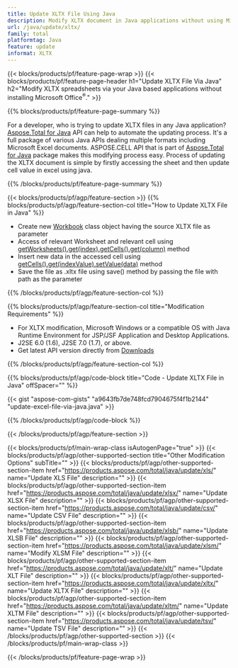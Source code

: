 ```yaml
---
title: Update XLTX File Using Java
description: Modify XLTX document in Java applications without using Microsoft Excel. Optimize code for fastest way to write and edit excel file in java.
url: /java/update/xltx/
family: total
platformtag: Java
feature: update
informat: XLTX
---
```

{{< blocks/products/pf/feature-page-wrap >}}
{{< blocks/products/pf/feature-page-header h1="Update XLTX File Via Java" h2="Modify XLTX spreadsheets via your Java based applications without installing Microsoft Office<sup>&reg;</sup>." >}}

{{% blocks/products/pf/feature-page-summary %}}

For a developer, who is trying to update XLTX files in any Java application? [Aspose.Total for Java](https://products.aspose.com/total/java/) API can help to automate the updating process. It's a full package of various Java APIs dealing multiple formats including Microsoft Excel documents. ASPOSE.CELL API that is part of [Aspose.Total for Java](https://products.aspose.com/total/java/) package makes this modifying process easy. Process of updating the XLTX document is simple by firstly accessing the sheet and then update cell value in excel using java.

{{% /blocks/products/pf/feature-page-summary %}}

{{< blocks/products/pf/agp/feature-section >}}
{{% blocks/products/pf/agp/feature-section-col title="How to Update XLTX File in Java" %}}

- Create new [Workbook](https://reference.aspose.com/cells/java/com.aspose.cells/Workbook) class object having the source XLTX file as parameter
- Access of relevant Worksheet and relevant cell using [getWorksheets().get(index).getCells().get(column)](https://reference.aspose.com/cells/java/com.aspose.cells/cells#Item%20(int)) method
- Insert new data in the accessed cell using [getCells().get(indexValue).setValue(data)](https://reference.aspose.com/cells/java/com.aspose.cells/cell#Value) method
- Save the file as .xltx file using save() method by passing the file with path as the parameter

{{% /blocks/products/pf/agp/feature-section-col %}}

{{% blocks/products/pf/agp/feature-section-col title="Modification Requirements" %}}

- For XLTX modification, Microsoft Windows or a compatible OS with Java Runtime Environment for JSP/JSF Application and Desktop Applications.
- J2SE 6.0 (1.6), J2SE 7.0 (1.7), or above.
- Get latest API version directly from [Downloads](https://docs.aspose.com/cells/java/installation/)

{{% /blocks/products/pf/agp/feature-section-col %}}

{{% blocks/products/pf/agp/code-block title="Code - Update XLTX File in Java" offSpacer="" %}}

{{< gist "aspose-com-gists" "a9643fb7de748fcd7904675f4f1b2144" "update-excel-file-via-java.java" >}}

{{% /blocks/products/pf/agp/code-block %}}

{{< /blocks/products/pf/agp/feature-section >}}

{{< blocks/products/pf/main-wrap-class isAutogenPage="true" >}}
{{< blocks/products/pf/agp/other-supported-section title="Other Modification Options" subTitle="" >}}
{{< blocks/products/pf/agp/other-supported-section-item href="https://products.aspose.com/total/java/update/xls/" name="Update XLS File" description="" >}}
{{< blocks/products/pf/agp/other-supported-section-item href="https://products.aspose.com/total/java/update/xlsx/" name="Update XLSX File" description="" >}}
{{< blocks/products/pf/agp/other-supported-section-item href="https://products.aspose.com/total/java/update/csv/" name="Update CSV File" description="" >}}
{{< blocks/products/pf/agp/other-supported-section-item href="https://products.aspose.com/total/java/update/xlsb/" name="Update XLSB File" description="" >}}
{{< blocks/products/pf/agp/other-supported-section-item href="https://products.aspose.com/total/java/update/xlsm/" name="Modify XLSM File" description="" >}}
{{< blocks/products/pf/agp/other-supported-section-item href="https://products.aspose.com/total/java/update/xlt/" name="Update XLT File" description="" >}}
{{< blocks/products/pf/agp/other-supported-section-item href="https://products.aspose.com/total/java/update/xltx/" name="Update XLTX File" description="" >}}
{{< blocks/products/pf/agp/other-supported-section-item href="https://products.aspose.com/total/java/update/xltm/" name="Update XLTM File" description="" >}}
{{< blocks/products/pf/agp/other-supported-section-item href="https://products.aspose.com/total/java/update/tsv/" name="Update TSV File" description="" >}}
{{< /blocks/products/pf/agp/other-supported-section >}}
{{< /blocks/products/pf/main-wrap-class >}}

{{< /blocks/products/pf/feature-page-wrap >}}